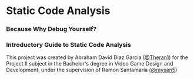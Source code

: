 # Static Code Analysis

### Because Why Debug Yourself? 
### Introductory Guide to Static Code Analysis


This project was created by Abraham David Diaz Garcia ([@Theran1](https://github.com/Theran1)) for the Project II subject in the Bachelor's degree in Video Game Design and Development, under the supervision of Ramon Santamaría ([@raysan5](https://github.com/raysan5))
